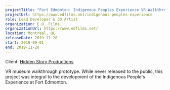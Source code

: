 ```yaml
---
projectTitle: "Fort Edmonton: Indigenous Peoples Experience VR Walkthrough"
projectUrl: https://www.edfilms.net/indigenous-peoples-experience
role: Lead Developer & 3D Artist
organization: E.D. Films
organizationUrl: https://www.edfilms.net/
location: Montreal, QC
releaseDate: 2019-11-20
start: 2019-09-01
end: 2019-11-20
---
```


Client: [Hidden Story Productions](#)

VR museum walkthrough prototype. While never released to the public, this project was integral to the development of the Indigenous People's Experience at Fort Edmonton.
